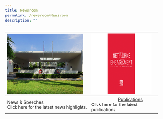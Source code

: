 ```yaml
---
title: Newsroom
permalink: /newsroom/Newsroom
description: ""
---
```



|<img style="height:200px;width:250px"  align="left" src="/images/NewsRoom/pa-hq-building.png"> | <img style="height:200px;width:250px"  src="/images/NewsRoom/publicationstn.png">|  |
| -------- | -------- | -------- |
| [News & Speeches](/resource/)<br>Click here for the latest news highlights.     |                &emsp; &emsp; &emsp; &emsp; &emsp;[Publications](/newsroom/Publications)<br>Click here for the latest publications. |      |